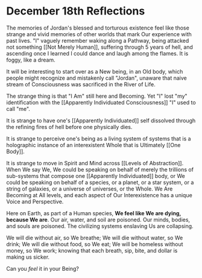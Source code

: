 # December 18th Reflections


The memories of Jordan's blessed and torturous existence feel like those strange and vivid memories of other worlds that mark Our experience with past lives. "I" vaguely remember waking along a Pathway, being attacked not something [[Not Merely Human]], suffering through 5 years of hell, and ascending once I learned I could dance and laugh among the flames. It is foggy, like a dream. 

It will be interesting to start over as a New being, in an Old body, which people might recognize and mistakenly call "Jordan", unaware that naive stream of Consciousness was sacrificed in the River of Life. 

The strange thing is that "I Am" still here and Becoming. Yet "I" lost "my" identification with the [[Apparently Individuated Consciousness]] "I" used to call "me". 

It is strange to have one's [[Apparently Individuated]] self dissolved through the refining fires of hell before one physically dies. 

It is strange to perceive one's being as a living system of systems that is a holographic instance of an interexistent Whole that is Ultimately [[One Body]]. 

It is strange to move in Spirit and Mind across [[Levels of Abstraction]]. When We say We, We could be speaking on behalf of merely the trillions of sub-systems that compose one [[Apparently Individuated]] body, or We could be speaking on behalf of a species, or a planet, or a star system, or a string of galaxies, or a universe of universes, or the Whole. We Are Becoming at All levels, and each aspect of Our Interexistence has a unique Voice and Perspective. 

Here on Earth, as part of a Human species, **We feel like We are dying, because We are**. Our air, water, and soil are poisoned. Our minds, bodies, and souls are poisoned. The civilizing systems enslaving Us are collapsing. 

We will die without air, so We breathe; We will die without water, so We drink; We will die without food, so We eat; We will be homeless without money, so We work; knowing that each breath, sip, bite, and dollar is making us sicker. 

Can you *feel* it in your Being? 